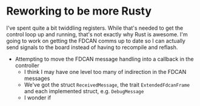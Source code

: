 # Reworking to be more Rusty

I've spent quite a bit twiddling registers. While that's needed to get the control loop up and running, that's not exactly why Rust is awesome. I'm going to work on getting the FDCAN comms up to date so I can actually send signals to the board instead of having to recompile and reflash.

- Attempting to move the FDCAN message handling into a callback in the controller
  - I think I may have one level too many of indirection in the FDCAN messages
  - We've got the struct `ReceivedMessage`, the trait `ExtendedFdcanFrame` and each implemented struct, e.g. `DebugMessage`
  - I wonder if
